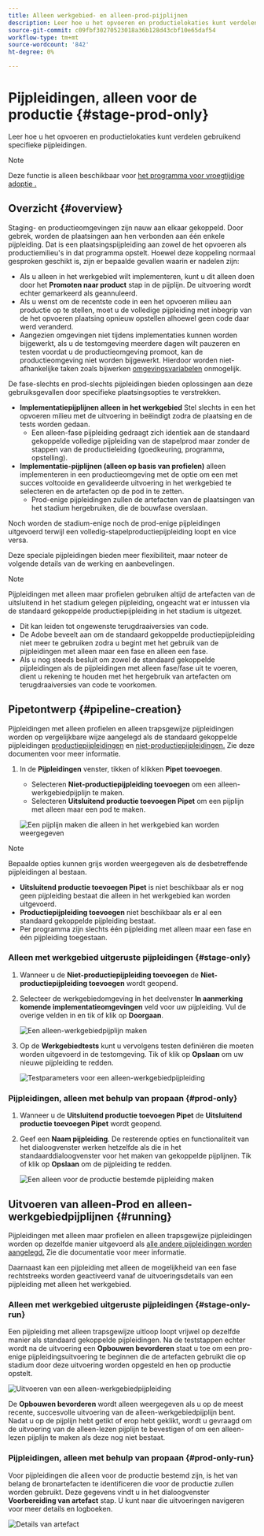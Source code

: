 ```yaml
---
title: Alleen werkgebied- en alleen-prod-pijplijnen
description: Leer hoe u het opvoeren en productielokaties kunt verdelen gebruikend specifieke pijpleidingen.
source-git-commit: c09fbf30270523018a36b128d43cbf10e65daf54
workflow-type: tm+mt
source-wordcount: '842'
ht-degree: 0%

---
```



# Pijpleidingen, alleen voor de productie {#stage-prod-only}

Leer hoe u het opvoeren en productielokaties kunt verdelen gebruikend specifieke pijpleidingen.

>[!NOTE]
>
>Deze functie is alleen beschikbaar voor [het programma voor vroegtijdige adoptie .](/help/release-notes/current.md#early-adoption)

## Overzicht {#overview}

Staging- en productieomgevingen zijn nauw aan elkaar gekoppeld. Door gebrek, worden de plaatsingen aan hen verbonden aan één enkele pijpleiding. Dat is een plaatsingspijpleiding aan zowel de het opvoeren als productiemilieu&#39;s in dat programma opstelt. Hoewel deze koppeling normaal gesproken geschikt is, zijn er bepaalde gevallen waarin er nadelen zijn:

* Als u alleen in het werkgebied wilt implementeren, kunt u dit alleen doen door het **Promoten naar product** stap in de pijplijn. De uitvoering wordt echter gemarkeerd als geannuleerd.
* Als u wenst om de recentste code in een het opvoeren milieu aan productie op te stellen, moet u de volledige pijpleiding met inbegrip van de het opvoeren plaatsing opnieuw opstellen alhoewel geen code daar werd veranderd.
* Aangezien omgevingen niet tijdens implementaties kunnen worden bijgewerkt, als u de testomgeving meerdere dagen wilt pauzeren en testen voordat u de productieomgeving promoot, kan de productieomgeving niet worden bijgewerkt. Hierdoor worden niet-afhankelijke taken zoals bijwerken [omgevingsvariabelen](/help/getting-started/build-environment.md#environment-variables) onmogelijk.

De fase-slechts en prod-slechts pijpleidingen bieden oplossingen aan deze gebruiksgevallen door specifieke plaatsingsopties te verstrekken.

* **Implementatiepijplijnen alleen in het werkgebied** Stel slechts in een het opvoeren milieu met de uitvoering in beëindigt zodra de plaatsing en de tests worden gedaan.
   * Een alleen-fase pijpleiding gedraagt zich identiek aan de standaard gekoppelde volledige pijpleiding van de stapelprod maar zonder de stappen van de productieleiding (goedkeuring, programma, opstelling).
* **Implementatie-pijplijnen (alleen op basis van profielen)** alleen implementeren in een productieomgeving met de optie om een met succes voltooide en gevalideerde uitvoering in het werkgebied te selecteren en de artefacten op de pod in te zetten.
   * Prod-enige pijpleidingen zullen de artefacten van de plaatsingen van het stadium hergebruiken, die de bouwfase overslaan.

Noch worden de stadium-enige noch de prod-enige pijpleidingen uitgevoerd terwijl een volledig-stapelproductiepijpleiding loopt en vice versa.

Deze speciale pijpleidingen bieden meer flexibiliteit, maar noteer de volgende details van de werking en aanbevelingen.

>[!NOTE]
>
>Pijpleidingen met alleen maar profielen gebruiken altijd de artefacten van de uitsluitend in het stadium gelegen pijpleiding, ongeacht wat er intussen via de standaard gekoppelde productiepijpleiding in het stadium is uitgezet.
>
>* Dit kan leiden tot ongewenste terugdraaiversies van code.
>* De Adobe beveelt aan om de standaard gekoppelde productiepijpleiding niet meer te gebruiken zodra u begint met het gebruik van de pijpleidingen met alleen maar een fase en alleen een fase.
>* Als u nog steeds besluit om zowel de standaard gekoppelde pijpleidingen als de pijpleidingen met alleen fase/fase uit te voeren, dient u rekening te houden met het hergebruik van artefacten om terugdraaiversies van code te voorkomen.

## Pipetontwerp {#pipeline-creation}

Pijpleidingen met alleen profielen en alleen trapsgewijze pijpleidingen worden op vergelijkbare wijze aangelegd als de standaard gekoppelde pijpleidingen [productiepijpleidingen](/help/using/production-pipelines.md) en [niet-productiepijpleidingen.](/help/using/non-production-pipelines.md) Zie deze documenten voor meer informatie.

1. In de **Pijpleidingen** venster, tikken of klikken **Pipet toevoegen**.

   * Selecteren **Niet-productiepijpleiding toevoegen** om een alleen-werkgebiedpijplijn te maken.
   * Selecteren **Uitsluitend productie toevoegen Pipet** om een pijplijn met alleen maar een pod te maken.

   ![Een pijplijn maken die alleen in het werkgebied kan worden weergegeven](/help/assets/configure-pipelines/prod-stage-pipelines.png)

>[!NOTE]
>
>Bepaalde opties kunnen grijs worden weergegeven als de desbetreffende pijpleidingen al bestaan.
>
>* **Uitsluitend productie toevoegen Pipet** is niet beschikbaar als er nog geen pijpleiding bestaat die alleen in het werkgebied kan worden uitgevoerd.
>* **Productiepijpleiding toevoegen** niet beschikbaar als er al een standaard gekoppelde pijpleiding bestaat.
>* Per programma zijn slechts één pijpleiding met alleen maar een fase en één pijpleiding toegestaan.

### Alleen met werkgebied uitgeruste pijpleidingen {#stage-only}

1. Wanneer u de **Niet-productiepijpleiding toevoegen** de **Niet-productiepijpleiding toevoegen** wordt geopend.
1. Selecteer de werkgebiedomgeving in het deelvenster **In aanmerking komende implementatieomgevingen** veld voor uw pijpleiding. Vul de overige velden in en tik of klik op **Doorgaan**.

   ![Een alleen-werkgebiedpijplijn maken](/help/assets/configure-pipelines/stage-only.png)

1. Op de **Werkgebiedtests** kunt u vervolgens testen definiëren die moeten worden uitgevoerd in de testomgeving. Tik of klik op **Opslaan** om uw nieuwe pijpleiding te redden.

   ![Testparameters voor een alleen-werkgebiedpijpleiding](/help/assets/configure-pipelines/stage-only-test.png)

### Pijpleidingen, alleen met behulp van propaan {#prod-only}

1. Wanneer u de **Uitsluitend productie toevoegen Pipet** de **Uitsluitend productie toevoegen Pipet** wordt geopend.
1. Geef een **Naam pijpleiding**. De resterende opties en functionaliteit van het dialoogvenster werken hetzelfde als die in het standaarddialoogvenster voor het maken van gekoppelde pijplijnen. Tik of klik op **Opslaan** om de pijpleiding te redden.

   ![Een alleen voor de productie bestemde pijpleiding maken](/help/assets/configure-pipelines/prod-only-pipeline.png)

## Uitvoeren van alleen-Prod en alleen-werkgebiedpijplijnen {#running}

Pijpleidingen met alleen maar profielen en alleen trapsgewijze pijpleidingen worden op dezelfde manier uitgevoerd als [alle andere pijpleidingen worden aangelegd.](/help/using/managing-pipelines.md#running-pipelines) Zie die documentatie voor meer informatie.

Daarnaast kan een pijpleiding met alleen de mogelijkheid van een fase rechtstreeks worden geactiveerd vanaf de uitvoeringsdetails van een pijpleiding met alleen het werkgebied.

### Alleen met werkgebied uitgeruste pijpleidingen {#stage-only-run}

Een pijpleiding met alleen trapsgewijze uitloop loopt vrijwel op dezelfde manier als standaard gekoppelde pijpleidingen. Na de teststappen echter wordt na de uitvoering een **Opbouwen bevorderen** staat u toe om een pro-enige pijpleidingsuitvoering te beginnen die de artefacten gebruikt die op stadium door deze uitvoering worden opgesteld en hen op productie opstelt.

![Uitvoeren van een alleen-werkgebiedpijpleiding](/help/assets/configure-pipelines/stage-only-pipeline-run.png)

De **Opbouwen bevorderen** wordt alleen weergegeven als u op de meest recente, succesvolle uitvoering van de alleen-werkgebiedpijplijn bent. Nadat u op de pijplijn hebt getikt of erop hebt geklikt, wordt u gevraagd om de uitvoering van de alleen-lezen pijplijn te bevestigen of om een alleen-lezen pijplijn te maken als deze nog niet bestaat.

### Pijpleidingen, alleen met behulp van propaan {#prod-only-run}

Voor pijpleidingen die alleen voor de productie bestemd zijn, is het van belang de bronartefacten te identificeren die voor de productie zullen worden gebruikt. Deze gegevens vindt u in het dialoogvenster **Voorbereiding van artefact** stap. U kunt naar die uitvoeringen navigeren voor meer details en logboeken.

![Details van artefact](/help/assets/configure-pipelines/prod-only-pipeline-run.png)
